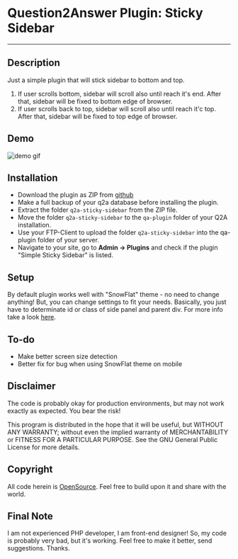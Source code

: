 # Question2Answer Plugin: Sticky Sidebar #

----------

## Description ##

Just a simple plugin that will stick sidebar to bottom and top.
1) If user scrolls bottom, sidebar will scroll also until reach it's end. After that, sidebar will be fixed to bottom edge of browser. 
2) If user scrolls back to top, sidebar will scroll also until reach it'c top. After that, sidebar will be fixed to top edge of browser.

## Demo ##
![demo gif](https://raw.githubusercontent.com/stefanmm/q2a-sticky-sidebar-plugin/master/sticky-sidebar-demo.gif)

## Installation ##

- Download the plugin as ZIP from [github](https://github.com/stefanmm/q2a-sticky-sidebar-plugin)
- Make a full backup of your q2a database before installing the plugin.
- Extract the folder ``q2a-sticky-sidebar`` from the ZIP file.
- Move the folder ``q2a-sticky-sidebar`` to the ``qa-plugin`` folder of your Q2A installation.
- Use your FTP-Client to upload the folder ``q2a-sticky-sidebar`` into the qa-plugin folder of your server.
- Navigate to your site, go to **Admin -> Plugins** and check if the plugin "Simple Sticky Sidebar" is listed.

## Setup ##

By default plugin works well with "SnowFlat" theme - no need to change anything! But, you can change settings to fit your needs. Basically, you just have to determinate id or class of side panel and parent div. For more info take a look [here](https://abouolia.github.io/sticky-sidebar/#usage).

## To-do ##

- Make better screen size detection
- Better fix for bug when using SnowFlat theme on mobile

## Disclaimer ##

The code is probably okay for production environments, but may not work exactly as expected. You bear the risk!

This program is distributed in the hope that it will be useful, but WITHOUT ANY WARRANTY; without even the implied warranty of MERCHANTABILITY or FITNESS FOR A PARTICULAR PURPOSE. See the GNU General Public License for more details.


## Copyright ##

All code herein is [OpenSource](http://www.gnu.org/licenses/gpl.html). Feel free to build upon it and share with the world.


## Final Note ##

I am not experienced PHP developer, I am front-end designer! So, my code is probably very bad, but it's working. Feel free to make it better, send suggestions. Thanks.
